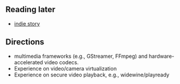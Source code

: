 


## Reading later
- [indie story](https://blog.healthchecks.io/)


## Directions

- multimedia frameworks (e.g., GStreamer, FFmpeg) and hardware-accelerated video codecs.
- Experience on video/camera virtualization
- Experience on secure video playback, e.g., widewine/playready

